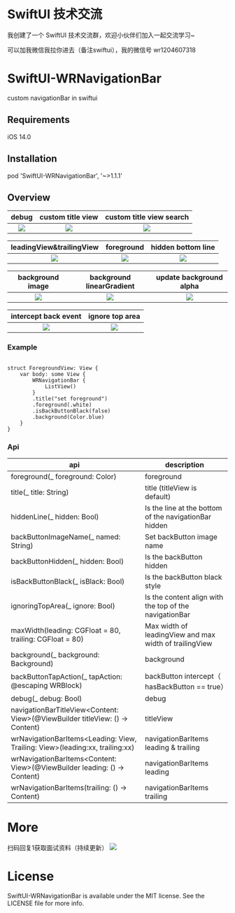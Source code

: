# SwiftUI 技术交流
我创建了一个 SwiftUI 技术交流群，欢迎小伙伴们加入一起交流学习~

可以加我微信我拉你进去（备注swiftui），我的微信号 wr1204607318

# SwiftUI-WRNavigationBar
custom navigationBar in swiftui


## Requirements
iOS 14.0

## Installation
pod 'SwiftUI-WRNavigationBar', '~>1.1.1'


## Overview
|debug|custom title view|custom title view search|
|:-:|:-:|:-:|
|![](https://github.com/wangrui460/SwiftUI-WRNavigationBar/blob/main/screenshots/debug.gif)|![](https://github.com/wangrui460/SwiftUI-WRNavigationBar/blob/main/screenshots/custom%20title%20view.gif)|![](https://github.com/wangrui460/SwiftUI-WRNavigationBar/blob/main/screenshots/custom%20title%20view%20search.gif)|

|leadingView&trailingView|foreground|hidden bottom line|
|:-:|:-:|:-:|
|![](https://github.com/wangrui460/SwiftUI-WRNavigationBar/blob/main/screenshots/LeadingView%26TrailingView.gif)|![](https://github.com/wangrui460/SwiftUI-WRNavigationBar/blob/main/screenshots/foreground.gif)|![](https://github.com/wangrui460/SwiftUI-WRNavigationBar/blob/main/screenshots/hidden%20bottom%20line.gif)|

|background image|background linearGradient|update background alpha|
|:-:|:-:|:-:|
|![](https://github.com/wangrui460/SwiftUI-WRNavigationBar/blob/main/screenshots/set%20background%20image.gif)|![](https://github.com/wangrui460/SwiftUI-WRNavigationBar/blob/main/screenshots/set%20background%20linearGradient.gif)|![](https://github.com/wangrui460/SwiftUI-WRNavigationBar/blob/main/screenshots/update%20background%20alpha.gif)|

|intercept back event|ignore top area|
|:-:|:-:|
|![](https://github.com/wangrui460/SwiftUI-WRNavigationBar/blob/main/screenshots/intercept%20backBtn%20event.gif)|![](https://github.com/wangrui460/SwiftUI-WRNavigationBar/blob/main/screenshots/ignore%20top%20area.gif)|


### Example

<pre><code>
struct ForegroundView: View {
    var body: some View {
        WRNavigationBar {
            ListView()
        }
        .title("set foreground")
        .foreground(.white)
        .isBackButtonBlack(false)
        .background(Color.blue)
    }
}
</code></pre>

### Api

|api|description|
|------|-------|
| foreground(_ foreground: Color) | foreground |
| title(_ title: String) | title (titleView is default) |
| hiddenLine(_ hidden: Bool) | Is the line at the bottom of the navigationBar hidden |
| backButtonImageName(_ named: String) | Set backButton image name |
| backButtonHidden(_ hidden: Bool) | Is the backButton hidden |
| isBackButtonBlack(_ isBlack: Bool) | Is the backButton black style |
| ignoringTopArea(_ ignore: Bool) | Is the content align with the top of the navigationBar |
| maxWidth(leading: CGFloat = 80, trailing: CGFloat = 80) | Max width of leadingView  and max width of trailingView |
| background<Background>(_ background: Background) | background |
| backButtonTapAction(_ tapAction: @escaping WRBlock) | backButton intercept（ hasBackButton == true） |
| debug(_ debug: Bool) | debug |
| navigationBarTitleView<Content: View>(@ViewBuilder titleView: () -> Content) | titleView |
| wrNavigationBarItems<Leading: View, Trailing: View>(leading:xx, trailing:xx) | navigationBarItems  leading & trailing |
| wrNavigationBarItems<Content: View>(@ViewBuilder leading: () -> Content) | navigationBarItems leading |
| wrNavigationBarItems<Content>(trailing: () -> Content) | navigationBarItems trailing |
    
# More
扫码回复1获取面试资料（持续更新）
![](https://user-images.githubusercontent.com/11909313/123933944-6a4abe00-d9c5-11eb-83ca-379313a2af7c.png)    
    
# License
SwiftUI-WRNavigationBar is available under the MIT license. See the LICENSE file for more info.
